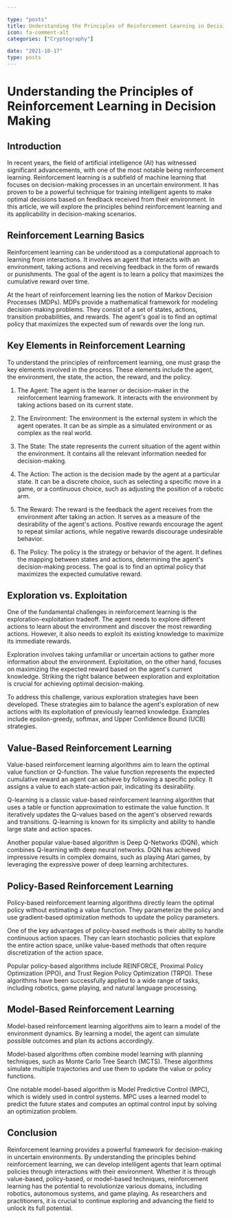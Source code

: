 ```yaml
---

type: "posts"
title: Understanding the Principles of Reinforcement Learning in Decision Making
icon: fa-comment-alt
categories: ["Cryptography"]

date: "2021-10-17"
type: posts
---
```





# Understanding the Principles of Reinforcement Learning in Decision Making

## Introduction
In recent years, the field of artificial intelligence (AI) has witnessed significant advancements, with one of the most notable being reinforcement learning. Reinforcement learning is a subfield of machine learning that focuses on decision-making processes in an uncertain environment. It has proven to be a powerful technique for training intelligent agents to make optimal decisions based on feedback received from their environment. In this article, we will explore the principles behind reinforcement learning and its applicability in decision-making scenarios.

## Reinforcement Learning Basics
Reinforcement learning can be understood as a computational approach to learning from interactions. It involves an agent that interacts with an environment, taking actions and receiving feedback in the form of rewards or punishments. The goal of the agent is to learn a policy that maximizes the cumulative reward over time.

At the heart of reinforcement learning lies the notion of Markov Decision Processes (MDPs). MDPs provide a mathematical framework for modeling decision-making problems. They consist of a set of states, actions, transition probabilities, and rewards. The agent's goal is to find an optimal policy that maximizes the expected sum of rewards over the long run.

## Key Elements in Reinforcement Learning
To understand the principles of reinforcement learning, one must grasp the key elements involved in the process. These elements include the agent, the environment, the state, the action, the reward, and the policy.

1. The Agent: The agent is the learner or decision-maker in the reinforcement learning framework. It interacts with the environment by taking actions based on its current state.

2. The Environment: The environment is the external system in which the agent operates. It can be as simple as a simulated environment or as complex as the real world.

3. The State: The state represents the current situation of the agent within the environment. It contains all the relevant information needed for decision-making.

4. The Action: The action is the decision made by the agent at a particular state. It can be a discrete choice, such as selecting a specific move in a game, or a continuous choice, such as adjusting the position of a robotic arm.

5. The Reward: The reward is the feedback the agent receives from the environment after taking an action. It serves as a measure of the desirability of the agent's actions. Positive rewards encourage the agent to repeat similar actions, while negative rewards discourage undesirable behavior.

6. The Policy: The policy is the strategy or behavior of the agent. It defines the mapping between states and actions, determining the agent's decision-making process. The goal is to find an optimal policy that maximizes the expected cumulative reward.

## Exploration vs. Exploitation
One of the fundamental challenges in reinforcement learning is the exploration-exploitation tradeoff. The agent needs to explore different actions to learn about the environment and discover the most rewarding actions. However, it also needs to exploit its existing knowledge to maximize its immediate rewards.

Exploration involves taking unfamiliar or uncertain actions to gather more information about the environment. Exploitation, on the other hand, focuses on maximizing the expected reward based on the agent's current knowledge. Striking the right balance between exploration and exploitation is crucial for achieving optimal decision-making.

To address this challenge, various exploration strategies have been developed. These strategies aim to balance the agent's exploration of new actions with its exploitation of previously learned knowledge. Examples include epsilon-greedy, softmax, and Upper Confidence Bound (UCB) strategies.

## Value-Based Reinforcement Learning
Value-based reinforcement learning algorithms aim to learn the optimal value function or Q-function. The value function represents the expected cumulative reward an agent can achieve by following a specific policy. It assigns a value to each state-action pair, indicating its desirability.

Q-learning is a classic value-based reinforcement learning algorithm that uses a table or function approximation to estimate the value function. It iteratively updates the Q-values based on the agent's observed rewards and transitions. Q-learning is known for its simplicity and ability to handle large state and action spaces.

Another popular value-based algorithm is Deep Q-Networks (DQN), which combines Q-learning with deep neural networks. DQN has achieved impressive results in complex domains, such as playing Atari games, by leveraging the expressive power of deep learning architectures.

## Policy-Based Reinforcement Learning
Policy-based reinforcement learning algorithms directly learn the optimal policy without estimating a value function. They parameterize the policy and use gradient-based optimization methods to update the policy parameters.

One of the key advantages of policy-based methods is their ability to handle continuous action spaces. They can learn stochastic policies that explore the entire action space, unlike value-based methods that often require discretization of the action space.

Popular policy-based algorithms include REINFORCE, Proximal Policy Optimization (PPO), and Trust Region Policy Optimization (TRPO). These algorithms have been successfully applied to a wide range of tasks, including robotics, game playing, and natural language processing.

## Model-Based Reinforcement Learning
Model-based reinforcement learning algorithms aim to learn a model of the environment dynamics. By learning a model, the agent can simulate possible outcomes and plan its actions accordingly.

Model-based algorithms often combine model learning with planning techniques, such as Monte Carlo Tree Search (MCTS). These algorithms simulate multiple trajectories and use them to update the value or policy functions.

One notable model-based algorithm is Model Predictive Control (MPC), which is widely used in control systems. MPC uses a learned model to predict the future states and computes an optimal control input by solving an optimization problem.

## Conclusion
Reinforcement learning provides a powerful framework for decision-making in uncertain environments. By understanding the principles behind reinforcement learning, we can develop intelligent agents that learn optimal policies through interactions with their environment. Whether it is through value-based, policy-based, or model-based techniques, reinforcement learning has the potential to revolutionize various domains, including robotics, autonomous systems, and game playing. As researchers and practitioners, it is crucial to continue exploring and advancing the field to unlock its full potential.